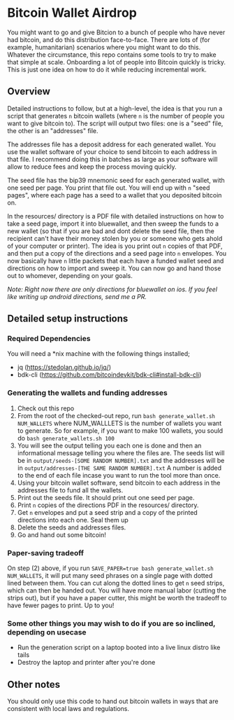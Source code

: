 # Bitcoin Wallet Airdrop

You might want to go and give Bitcion to a bunch of people who have never had bitcoin, and do this distribution face-to-face. There are lots of (for example, humanitarian) scenarios where you might want to do this. Whatever the circumstance, this repo contains some tools to try to make that simple at scale. Onboarding a lot of people into Bitcoin quickly is tricky. This is just one idea on how to do it while reducing incremental work.

## Overview

Detailed instructions to follow, but at a high-level, the idea is that you run a script that generates `n` bitcoin wallets (where `n` is the number of people you want to give bitcoin to). The script will output two files: one is a "seed" file, the other is an "addresses" file.

The addresses file has a deposit address for each generated wallet. You use the wallet software of your choice to send bitcoin to each address in that file. I recommend doing this in batches as large as your software will allow to reduce fees and keep the process moving quickly.

The seed file has the bip39 mnemonic seed for each generated wallet, with one seed per page. You print that file out. You will end up with `n` "seed pages", where each page has a seed to a wallet that you deposited bitcoin on.

In the resources/ directory is a PDF file with detailed instructions on how to take a seed page, import it into bluewallet, and then sweep the funds to a new wallet (so that if you are bad and dont delete the seed file, then the recipient can't have their money stolen by you or someone who gets ahold of your computer or printer). The idea is you print out `n` copies of that PDF, and then put a copy of the directions and a seed page into `n` envelopes. You now basically have `n` little packets that each have a funded wallet seed and directions on how to import and sweep it. You can now go and hand those out to whomever, depending on your goals.

*Note: Right now there are only directions for bluewallet on ios. If you feel like writing up android directions, send me a PR.*

## Detailed setup instructions

### Required Dependencies
You will need a *nix machine with the following things installed;

- jq (https://stedolan.github.io/jq/)
- bdk-cli (https://github.com/bitcoindevkit/bdk-cli#install-bdk-cli)

### Generating the wallets and funding addresses

1. Check out this repo
2. From the root of the checked-out repo, run `bash generate_wallet.sh NUM_WALLETS` where NUM_WALLLETS is the number of wallets you want to generate. So for example, if you want to make 100 wallets, you sould do `bash generate_wallets.sh 100`
3. You will see the output telling you each one is done and then an informational message telling you where the files are. The seeds list will be in `output/seeds-[SOME RANDOM NUMBER].txt` and the addresses will be in `output/addresses-[THE SAME RANDOM NUMBER].txt` A number is added to the end of each file incase you want to run the tool more than once.
4. Using your bitcoin wallet software, send bitcoin to each address in the addresses file to fund all the wallets.
5. Print out the seeds file. It should print out one seed per page.
6. Print `n` copies of the directions PDF in the resources/ directory.
7. Get `n` envelopes and put a seed strip and a copy of the printed directions into each one. Seal them up
8. Delete the seeds and addresses files.
9. Go and hand out some bitcoin!

### Paper-saving tradeoff
On step (2) above, if you run `SAVE_PAPER=true bash generate_wallet.sh NUM_WALLETS`, it will put many seed phrases on a single page with dotted lined between them. You can cut along the dotted lines to get `n` seed strips, which can then be handed out. You will have more manual labor (cutting the strips out), but if you have a paper cutter, this might be worth the tradeoff to have fewer pages to print. Up to you!

### Some other things you may wish to do if you are so inclined, depending on usecase

- Run the generation script on a laptop booted into a live linux distro like tails
- Destroy the laptop and printer after you're done


## Other notes

You should only use this code to hand out bitcoin wallets in ways that are consistent with local laws and regulations.
